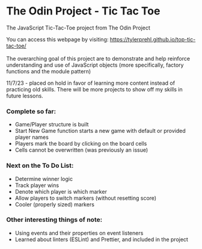 # The Odin Project - Tic Tac Toe
The JavaScript Tic-Tac-Toe project from The Odin Project

You can access this webpage by visiting: https://tylerprehl.github.io/top-tic-tac-toe/
<br><br>
The overarching goal of this project are to demonstrate and help reinforce understanding and use of JavaScript objects (more specifically, factory functions and the module pattern)

11/7/23 - placed on hold in favor of learning more content instead of practicing old skills. There will be more projects to show off my skills in future lessons.

### Complete so far:
<ul>
<li>Game/Player structure is built
<li>Start New Game function starts a new game with default or provided player names
<li>Players mark the board by clicking on the board cells
<li>Cells cannot be overwritten (was previously an issue)
</ul>

### Next on the To Do List:
<ul>
<li>Determine winner logic
<li>Track player wins
<li>Denote which player is which marker
<li>Allow players to switch markers (without resetting score)
<li>Cooler (properly sized) markers
</ul>

### Other interesting things of note:
<ul>
<li>Using events and their properties on event listeners
<li>Learned about linters (ESLint) and Prettier, and included in the project
</ul>
